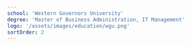 ```yaml
---
school: 'Western Governors University'
degree: 'Master of Business Administration, IT Management'
logo: '/assets/images/education/wgu.png'
sortOrder: 2
---
```

